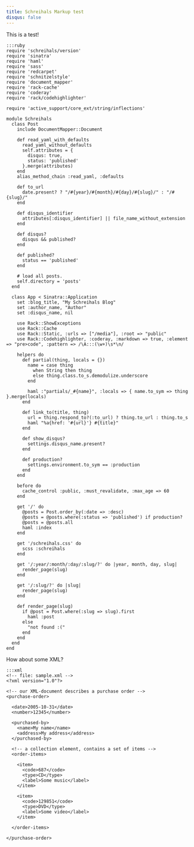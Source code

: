 ```yaml
---
title: Schreihals Markup test
disqus: false
---
```


This is a test!

    :::ruby
    require 'schreihals/version'
    require 'sinatra'
    require 'haml'
    require 'sass'
    require 'redcarpet'
    require 'schnitzelstyle'
    require 'document_mapper'
    require 'rack-cache'
    require 'coderay'
    require 'rack/codehighlighter'

    require 'active_support/core_ext/string/inflections'

    module Schreihals
      class Post
        include DocumentMapper::Document

        def read_yaml_with_defaults
          read_yaml_without_defaults
          self.attributes = {
            disqus: true,
            status: 'published'
          }.merge(attributes)
        end
        alias_method_chain :read_yaml, :defaults

        def to_url
          date.present? ? "/#{year}/#{month}/#{day}/#{slug}/" : "/#{slug}/"
        end

        def disqus_identifier
          attributes[:disqus_identifier] || file_name_without_extension
        end

        def disqus?
          disqus && published?
        end

        def published?
          status == 'published'
        end

        # load all posts.
        self.directory = 'posts'
      end

      class App < Sinatra::Application
        set :blog_title, "My Schreihals Blog"
        set :author_name, "Author"
        set :disqus_name, nil

        use Rack::ShowExceptions
        use Rack::Cache
        use Rack::Static, :urls => ["/media"], :root => "public"
        use Rack::Codehighlighter, :coderay, :markdown => true, :element => "pre>code", :pattern => /\A:::(\w+)\s*\n/

        helpers do
          def partial(thing, locals = {})
            name = case thing
              when String then thing
              else thing.class.to_s.demodulize.underscore
            end

            haml :"partials/_#{name}", :locals => { name.to_sym => thing }.merge(locals)
          end

          def link_to(title, thing)
            url = thing.respond_to?(:to_url) ? thing.to_url : thing.to_s
            haml "%a{href: '#{url}'} #{title}"
          end

          def show_disqus?
            settings.disqus_name.present?
          end

          def production?
            settings.environment.to_sym == :production
          end
        end

        before do
          cache_control :public, :must_revalidate, :max_age => 60
        end

        get '/' do
          @posts = Post.order_by(:date => :desc)
          @posts = @posts.where(:status => 'published') if production?
          @posts = @posts.all
          haml :index
        end

        get '/schreihals.css' do
          scss :schreihals
        end

        get '/:year/:month/:day/:slug/?' do |year, month, day, slug|
          render_page(slug)
        end

        get '/:slug/?' do |slug|
          render_page(slug)
        end

        def render_page(slug)
          if @post = Post.where(:slug => slug).first
            haml :post
          else
            "not found :("
          end
        end
      end
    end

How about some XML?

    :::xml
    <!-- file: sample.xml -->
    <?xml version="1.0"?>

    <!-- our XML-document describes a purchase order -->
    <purchase-order>

      <date>2005-10-31</date>
      <number>12345</number>

      <purchased-by>
        <name>My name</name>
        <address>My address</address>
      </purchased-by>

      <!-- a collection element, contains a set of items -->
      <order-items>

        <item>
          <code>687</code>
          <type>CD</type>
          <label>Some music</label>
        </item>

        <item>
          <code>129851</code>
          <type>DVD</type>
          <label>Some video</label>
        </item>

      </order-items>

    </purchase-order>
